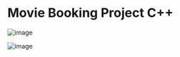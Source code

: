 # Movie Booking Project C++

![image](https://user-images.githubusercontent.com/50265470/120105263-d394a280-c175-11eb-841c-d73b19bc0d6e.png)

![image](https://user-images.githubusercontent.com/50265470/120105251-c7a8e080-c175-11eb-96a1-7c9b2d112b08.png)
